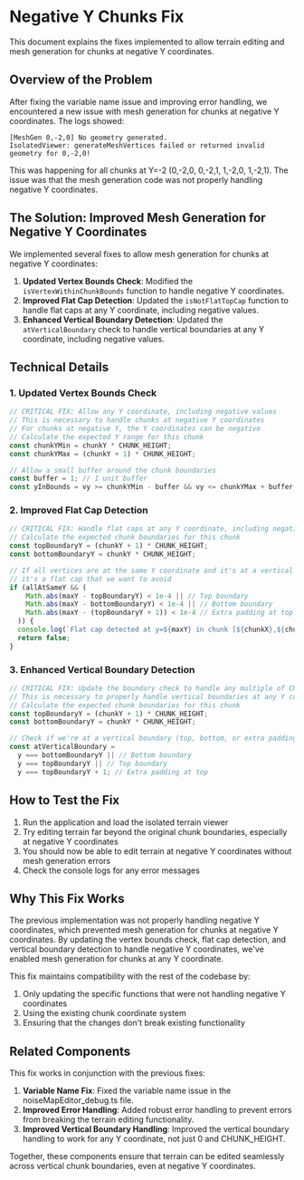 # Negative Y Chunks Fix

This document explains the fixes implemented to allow terrain editing and mesh generation for chunks at negative Y coordinates.

## Overview of the Problem

After fixing the variable name issue and improving error handling, we encountered a new issue with mesh generation for chunks at negative Y coordinates. The logs showed:

```
[MeshGen 0,-2,0] No geometry generated.
IsolatedViewer: generateMeshVertices failed or returned invalid geometry for 0,-2,0!
```

This was happening for all chunks at Y=-2 (0,-2,0, 0,-2,1, 1,-2,0, 1,-2,1). The issue was that the mesh generation code was not properly handling negative Y coordinates.

## The Solution: Improved Mesh Generation for Negative Y Coordinates

We implemented several fixes to allow mesh generation for chunks at negative Y coordinates:

1. **Updated Vertex Bounds Check**: Modified the `isVertexWithinChunkBounds` function to handle negative Y coordinates.
2. **Improved Flat Cap Detection**: Updated the `isNotFlatTopCap` function to handle flat caps at any Y coordinate, including negative values.
3. **Enhanced Vertical Boundary Detection**: Updated the `atVerticalBoundary` check to handle vertical boundaries at any Y coordinate, including negative values.

## Technical Details

### 1. Updated Vertex Bounds Check

```typescript
// CRITICAL FIX: Allow any Y coordinate, including negative values
// This is necessary to handle chunks at negative Y coordinates
// For chunks at negative Y, the Y coordinates can be negative
// Calculate the expected Y range for this chunk
const chunkYMin = chunkY * CHUNK_HEIGHT;
const chunkYMax = (chunkY + 1) * CHUNK_HEIGHT;

// Allow a small buffer around the chunk boundaries
const buffer = 1; // 1 unit buffer
const yInBounds = vy >= chunkYMin - buffer && vy <= chunkYMax + buffer;
```

### 2. Improved Flat Cap Detection

```typescript
// CRITICAL FIX: Handle flat caps at any Y coordinate, including negative values
// Calculate the expected chunk boundaries for this chunk
const topBoundaryY = (chunkY + 1) * CHUNK_HEIGHT;
const bottomBoundaryY = chunkY * CHUNK_HEIGHT;

// If all vertices are at the same Y coordinate and it's at a vertical boundary,
// it's a flat cap that we want to avoid
if (allAtSameY && (
    Math.abs(maxY - topBoundaryY) < 1e-4 || // Top boundary
    Math.abs(maxY - bottomBoundaryY) < 1e-4 || // Bottom boundary
    Math.abs(maxY - (topBoundaryY + 1)) < 1e-4 // Extra padding at top
  )) {
  console.log(`Flat cap detected at y=${maxY} in chunk [${chunkX},${chunkY},${chunkZ}]`);
  return false;
}
```

### 3. Enhanced Vertical Boundary Detection

```typescript
// CRITICAL FIX: Update the boundary check to handle any multiple of CHUNK_HEIGHT
// This is necessary to properly handle vertical boundaries at any Y coordinate
// Calculate the expected chunk boundaries for this chunk
const topBoundaryY = (chunkY + 1) * CHUNK_HEIGHT;
const bottomBoundaryY = chunkY * CHUNK_HEIGHT;

// Check if we're at a vertical boundary (top, bottom, or extra padding)
const atVerticalBoundary = 
  y === bottomBoundaryY || // Bottom boundary
  y === topBoundaryY || // Top boundary
  y === topBoundaryY + 1; // Extra padding at top
```

## How to Test the Fix

1. Run the application and load the isolated terrain viewer
2. Try editing terrain far beyond the original chunk boundaries, especially at negative Y coordinates
3. You should now be able to edit terrain at negative Y coordinates without mesh generation errors
4. Check the console logs for any error messages

## Why This Fix Works

The previous implementation was not properly handling negative Y coordinates, which prevented mesh generation for chunks at negative Y coordinates. By updating the vertex bounds check, flat cap detection, and vertical boundary detection to handle negative Y coordinates, we've enabled mesh generation for chunks at any Y coordinate.

This fix maintains compatibility with the rest of the codebase by:

1. Only updating the specific functions that were not handling negative Y coordinates
2. Using the existing chunk coordinate system
3. Ensuring that the changes don't break existing functionality

## Related Components

This fix works in conjunction with the previous fixes:

1. **Variable Name Fix**: Fixed the variable name issue in the noiseMapEditor_debug.ts file.
2. **Improved Error Handling**: Added robust error handling to prevent errors from breaking the terrain editing functionality.
3. **Improved Vertical Boundary Handling**: Improved the vertical boundary handling to work for any Y coordinate, not just 0 and CHUNK_HEIGHT.

Together, these components ensure that terrain can be edited seamlessly across vertical chunk boundaries, even at negative Y coordinates.
